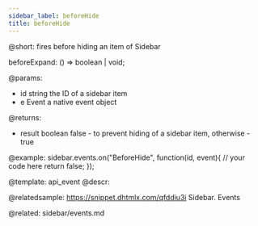 ```yaml
---
sidebar_label: beforeHide
title: beforeHide
---          
```


@short: fires before hiding an item of Sidebar

beforeExpand: () => boolean | void;

@params:
- id 		string		the ID of a sidebar item
- e         Event       a native event object

@returns:
- result        boolean     false - to prevent hiding of a sidebar item, otherwise - true

@example:
sidebar.events.on("BeforeHide", function(id, event){
    // your code here
    return false;
});


@template: api_event
@descr:

@relatedsample: https://snippet.dhtmlx.com/qfddiu3i	Sidebar. Events

@related: sidebar/events.md